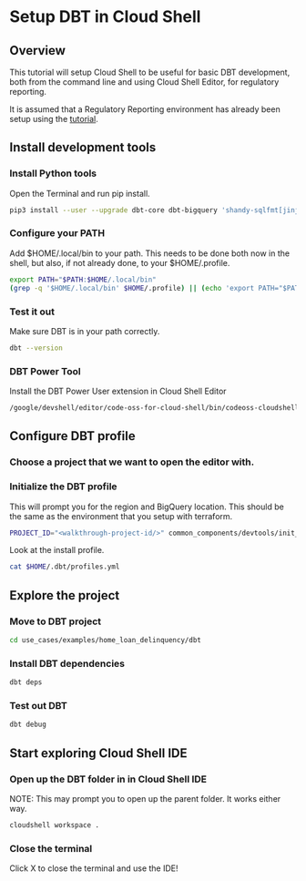 # Setup DBT in Cloud Shell

## Overview

This tutorial will setup Cloud Shell to be useful for basic DBT
development, both from the command line and using Cloud Shell Editor,
for regulatory reporting.

It is assumed that a Regulatory Reporting environment has already been setup
using the [tutorial](https://github.com/GoogleCloudPlatform/reg-reporting-blueprint/blob/main/docs/TUTORIAL.md).

## Install development tools

### Install Python tools

Open the Terminal and run pip install.

```sh
pip3 install --user --upgrade dbt-core dbt-bigquery 'shandy-sqlfmt[jinjafmt]'
```

### Configure your PATH

Add $HOME/.local/bin to your path. This needs to be done both now in the shell, but also,
if not already done, to your $HOME/.profile.

```sh
export PATH="$PATH:$HOME/.local/bin"
(grep -q '$HOME/.local/bin' $HOME/.profile) || (echo 'export PATH="$PATH:$HOME/.local/bin"' >> $HOME/.profile)
```

### Test it out

Make sure DBT is in your path correctly.

```sh
dbt --version
```

### DBT Power Tool

Install the DBT Power User extension in Cloud Shell Editor

```sh
/google/devshell/editor/code-oss-for-cloud-shell/bin/codeoss-cloudshell --install-extension innoverio.vscode-dbt-power-user
```

## Configure DBT profile

### Choose a project that we want to open the editor with.

<walkthrough-project-setup></walkthrough-project-setup>

### Initialize the DBT profile

This will prompt you for the region and BigQuery location. This should be the same
as the environment that you setup with terraform.

```sh
PROJECT_ID="<walkthrough-project-id/>" common_components/devtools/init_dbt_profiles.sh
```

Look at the install profile.

```sh
cat $HOME/.dbt/profiles.yml
```

## Explore the project

### Move to DBT project

```sh
cd use_cases/examples/home_loan_delinquency/dbt
```

### Install DBT dependencies

```sh
dbt deps
```

### Test out DBT

```sh
dbt debug
```

## Start exploring Cloud Shell IDE

### Open up the DBT folder in in Cloud Shell IDE

NOTE: This may prompt you to open up the parent folder. It works either way.

```sh
cloudshell workspace .
```

### Close the terminal

Click X to close the terminal and use the IDE!

